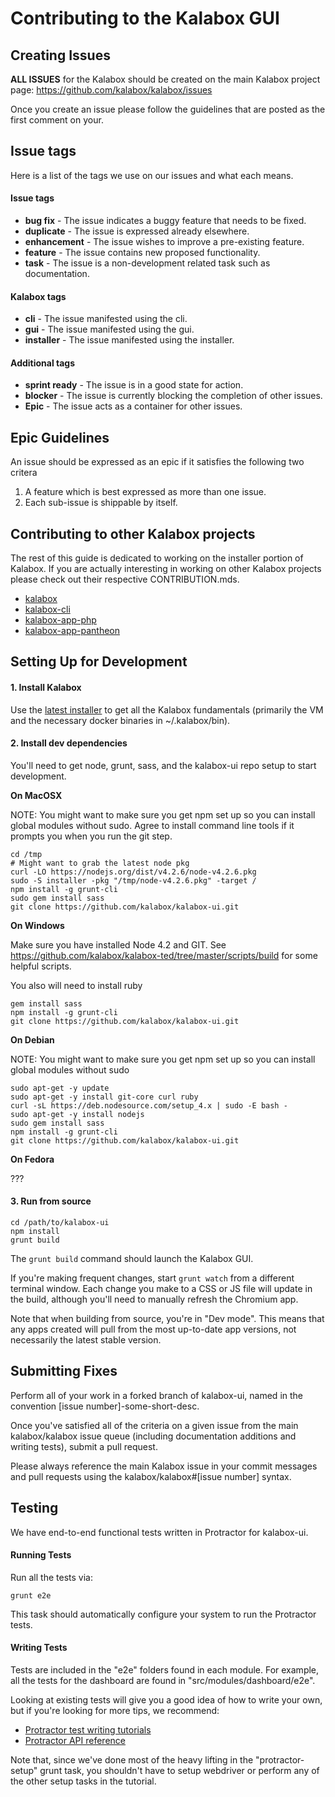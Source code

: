 Contributing to the Kalabox GUI
===============================

Creating Issues
---------------

**ALL ISSUES** for the Kalabox should be created on the main Kalabox
project page: https://github.com/kalabox/kalabox/issues

Once you create an issue please follow the guidelines that are posted as the
first comment on your.

Issue tags
----------

Here is a list of the tags we use on our issues and what each means.

#### Issue tags

* **bug fix** - The issue indicates a buggy feature that needs to be fixed.
* **duplicate** - The issue is expressed already elsewhere.
* **enhancement** - The issue wishes to improve a pre-existing feature.
* **feature** - The issue contains new proposed functionality.
* **task** - The issue is a non-development related task such as documentation.

#### Kalabox tags

* **cli** - The issue manifested using the cli.
* **gui** - The issue manifested using the gui.
* **installer** - The issue manifested using the installer.

#### Additional tags

* **sprint ready** - The issue is in a good state for action.
* **blocker** - The issue is currently blocking the completion of other issues.
* **Epic** - The issue acts as a container for other issues.

Epic Guidelines
---------------

An issue should be expressed as an epic if it satisfies the following two
critera

1. A feature which is best expressed as more than one issue.
2. Each sub-issue is shippable by itself.

Contributing to other Kalabox projects
--------------------------------------

The rest of this guide is dedicated to working on the installer portion of
Kalabox. If you are actually interesting in working on other Kalabox projects
please check out their respective CONTRIBUTION.mds.

* [kalabox](https://github.com/kalabox/kalabox/blob/HEAD/CONTRIBUTING.md)
* [kalabox-cli](https://github.com/kalabox/kalabox-cli/blob/HEAD/CONTRIBUTING.md)
* [kalabox-app-php](https://github.com/kalabox/kalabox-app-php/blob/HEAD/CONTRIBUTING.md)
* [kalabox-app-pantheon](https://github.com/kalabox/kalabox-app-pantheon/blob/HEAD/CONTRIBUTING.md)

Setting Up for Development
--------------------------

#### 1. Install Kalabox

Use the [latest installer](http://www.kalabox.io) to get all the Kalabox
fundamentals (primarily the VM and the necessary docker binaries in
~/.kalabox/bin).

#### 2. Install dev dependencies

You'll need to get node, grunt, sass, and the kalabox-ui repo setup to start
development.

**On MacOSX**

NOTE: You might want to make sure you get npm set up so you can install global modules without sudo. Agree to install command line tools if it prompts you when you run the git step.

```
cd /tmp
# Might want to grab the latest node pkg
curl -LO https://nodejs.org/dist/v4.2.6/node-v4.2.6.pkg
sudo -S installer -pkg "/tmp/node-v4.2.6.pkg" -target /
npm install -g grunt-cli
sudo gem install sass
git clone https://github.com/kalabox/kalabox-ui.git
```

**On Windows**


Make sure you have installed Node 4.2 and GIT. See https://github.com/kalabox/kalabox-ted/tree/master/scripts/build for some helpful scripts.

You also will need to install ruby

```
gem install sass
npm install -g grunt-cli
git clone https://github.com/kalabox/kalabox-ui.git
```

**On Debian**

NOTE: You might want to make sure you get npm set up so you can install global modules without sudo

```
sudo apt-get -y update
sudo apt-get -y install git-core curl ruby
curl -sL https://deb.nodesource.com/setup_4.x | sudo -E bash -
sudo apt-get -y install nodejs
sudo gem install sass
npm install -g grunt-cli
git clone https://github.com/kalabox/kalabox-ui.git
```

**On Fedora**

???

#### 3. Run from source

```
cd /path/to/kalabox-ui
npm install
grunt build
```

The `grunt build` command should launch the Kalabox GUI.

If you're making frequent changes, start `grunt watch` from a different
terminal window. Each change you make to a CSS or JS file will update in the
build, although you'll need to manually refresh the Chromium app.

Note that when building from source, you're in "Dev mode". This means that
any apps created will pull from the most up-to-date app versions, not
necessarily the latest stable version.

Submitting Fixes
----------------

Perform all of your work in a forked branch of kalabox-ui, named in the
convention [issue number]-some-short-desc.

Once you've satisfied all of the criteria on a given issue from the main
kalabox/kalabox issue queue (including documentation additions and writing
tests), submit a pull request.

Please always reference the main Kalabox issue in your commit messages and pull
requests using the kalabox/kalabox#[issue number] syntax.

Testing
-------

We have end-to-end functional tests written in Protractor for kalabox-ui.

#### Running Tests

Run all the tests via:

`grunt e2e`

This task should automatically configure your system to run the Protractor
tests.

#### Writing Tests

Tests are included in the "e2e" folders found in each module. For example,
all the tests for the dashboard are found in "src/modules/dashboard/e2e".

Looking at existing tests will give you a good idea of how to write your own,
but if you're looking for more tips, we recommend:

- [Protractor test writing tutorials](http://angular.github.io/protractor/#/tutorial)
- [Protractor API reference](http://angular.github.io/protractor/#/api)

Note that, since we've done most of the heavy lifting in the "protractor-setup"
grunt task, you shouldn't have to setup webdriver or perform any of the other
setup tasks in the tutorial.
